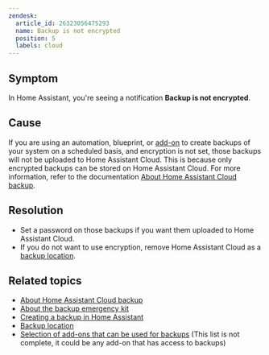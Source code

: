```yaml
---
zendesk:
  article_id: 26323056475293
  name: Backup is not encrypted
  position: 5
  labels: cloud
---
```


## Symptom

In Home Assistant, you're seeing a notification **Backup is not encrypted**.

## Cause

If you are using an automation, blueprint, or [add-on](https://www.home-assistant.io/integrations/?search=backup) to create backups of your system on a scheduled basis, and encryption is not set, those backups will not be uploaded to Home Assistant Cloud. This is because only encrypted backups can be stored on Home Assistant Cloud. For more information, refer to the documentation [About Home Assistant Cloud backup](/hc/en-us/articles/25619338169501-About-the-Home-Assistant-Cloud-backup).

## Resolution

- Set a password on those backups if you want them uploaded to Home Assistant Cloud.
- If you do not want to use encryption, remove Home Assistant Cloud as a [backup location](https://www.home-assistant.io/common-tasks/general/#defining-backup-locations).

## Related topics

- [About Home Assistant Cloud backup](/hc/en-us/articles/25619338169501-About-the-Home-Assistant-Cloud-backup)
- [About the backup emergency kit](https://www.home-assistant.io/more-info/backup-emergency-kit/)
- [Creating a backup in Home Assistant](https://www.home-assistant.io/common-tasks/general/#backups)
- [Backup location](https://www.home-assistant.io/common-tasks/general/#defining-backup-locations)
- [Selection of add-ons that can be used for backups](https://www.home-assistant.io/integrations/?search=backup) (This list is not complete, it could be any add-on that has access to backups)
